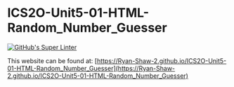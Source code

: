 # ICS2O-Unit5-01-HTML-Random_Number_Guesser
[![GitHub's Super Linter](https://github.com/Ryan-Shaw-2/ICS2O-Unit5-01-HTML-Random_Number_Guesser/workflows/GitHub's%20Super%20Linter/badge.svg)](https://github.com/Ryan-Shaw-2/ICS2O-Unit5-01-HTML-Random_Number_Guesser/actions)

This website can be found at: [https://Ryan-Shaw-2.github.io/ICS2O-Unit5-01-HTML-Random_Number_Guesser](https://Ryan-Shaw-2.github.io/ICS2O-Unit5-01-HTML-Random_Number_Guesser)